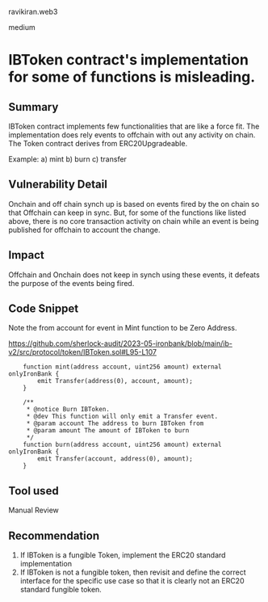 ravikiran.web3

medium

# IBToken contract's implementation for some of functions is misleading.

## Summary
IBToken contract implements few functionalities that are like a force fit. The implementation does rely events to offchain with out any activity on chain. The Token contract derives from ERC20Upgradeable.

Example: 
a) mint 
b) burn
c) transfer

## Vulnerability Detail
Onchain and off chain synch up is based on events fired by the on chain so that Offchain can keep in sync. But, for some of the functions like listed above, there is no core transaction activity on chain while an event is being published for offchain to account the change.

## Impact
Offchain and Onchain does not keep in synch using these events, it defeats the purpose of the events being fired. 

## Code Snippet
Note the from account for event in Mint function to be Zero Address. 

https://github.com/sherlock-audit/2023-05-ironbank/blob/main/ib-v2/src/protocol/token/IBToken.sol#L95-L107

```solidity
    function mint(address account, uint256 amount) external onlyIronBank {
        emit Transfer(address(0), account, amount);
    }

    /**
     * @notice Burn IBToken.
     * @dev This function will only emit a Transfer event.
     * @param account The address to burn IBToken from
     * @param amount The amount of IBToken to burn
     */
    function burn(address account, uint256 amount) external onlyIronBank {
        emit Transfer(account, address(0), amount);
    }
```
## Tool used

Manual Review

## Recommendation
1) If IBToken is a fungible Token, implement the ERC20 standard implementation
2) If IBToken is not a fungible token, then revisit and define the correct interface for the specific use case so that it is clearly not an ERC20 standard fungible token.


